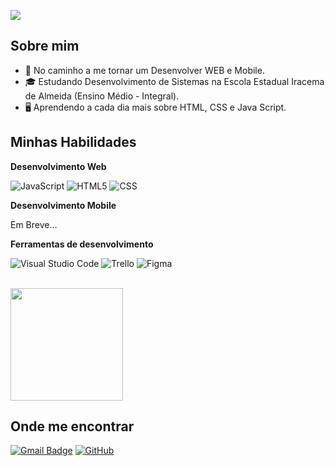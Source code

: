 ![](https://komarev.com/ghpvc/?username=emanuelH123&color=006bed)

## Sobre mim

- 🚀 No caminho a me tornar um Desenvolver WEB e Mobile.
- 🎓 Estudando Desenvolvimento de Sistemas na Escola Estadual Iracema de Almeida (Ensino Médio - Integral).
- 🖥 Aprendendo a cada dia mais sobre HTML, CSS e Java Script.

## Minhas Habilidades

**Desenvolvimento Web**

![JavaScript](https://img.shields.io/badge/-JavaScript-333333?style=flat&logo=javascript)
![HTML5](https://img.shields.io/badge/-HTML5-333333?style=flat&logo=HTML5)
![CSS](https://img.shields.io/badge/-CSS-333333?style=flat&logo=CSS3&logoColor=1572B6)

**Desenvolvimento Mobile**

Em Breve...

**Ferramentas de desenvolvimento**

![Visual Studio Code](https://img.shields.io/badge/-Visual%20Studio%20Code-333333?style=flat&logo=visual-studio-code&logoColor=007ACC)
![Trello](https://img.shields.io/badge/-Trello-333333?style=flat&logo=trello&logoColor=007ACC)
![Figma](https://img.shields.io/badge/-Figma-333333?style=flat&logo=figma&logoColor=007ACC)

<br/>

<a href="https://github.com/emanuelH123" title="Perfil do Emanuel">
  <img height="180em" src="https://github-readme-stats.vercel.app/api?username=emanuelH123&theme=dracula&show_icons=true" />
</a>

## Onde me encontrar

[![Gmail Badge](https://img.shields.io/badge/-emanuelhenrique1562@gmail.com-006bed?style=flat-square&logo=Gmail&logoColor=white&link=mailto:emanuelhenrique1562@gmail.com)](mailto:emanuelhenrique1562@gmail.com)
[![GitHub](https://img.shields.io/github/followers/iuricode?label=follow&style=social)](https://github.com/emanuelH123?tab=repositories)
